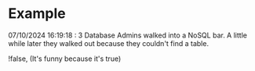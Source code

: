 # Example

<!-- replace-with-date starts -->
07/10/2024 16:19:18 : 3 Database Admins walked into a NoSQL bar. A little while later they walked out because they couldn't find a table.
<!-- replace-with-date ends -->

<!-- replace-with-joke starts -->
!false, (It's funny because it's true)
<!-- replace-with-joke ends -->